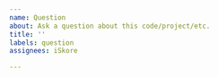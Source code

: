 ```yaml
---
name: Question
about: Ask a question about this code/project/etc.
title: ''
labels: question
assignees: iSkore

---
```



